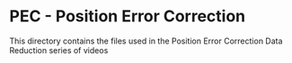 # PEC - Position Error Correction

This directory contains the files used in the Position Error Correction Data Reduction series of videos
